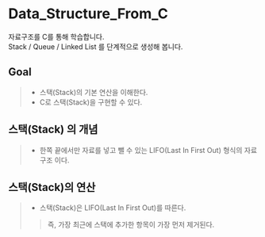 # Data_Structure_From_C
자료구조를 C를 통해 학습합니다.  
Stack / Queue / Linked List 를 단계적으로 생성해 봅니다.  

  ## Goal  
  > - 스택(Stack)의 기본 연산을 이해한다.  
  > - C로 스택(Stack)을 구현할 수 있다.
  
  ## 스택(Stack) 의 개념
  > - 한쪽 끝에서만 자료를 넣고 뺄 수 있는 LIFO(Last In First Out) 형식의 자료구조 이다.
  
  ## 스택(Stack)의 연산
  > - 스택(Stack)은 LIFO(Last In First Out)를 따른다.
  >> 즉, 가장 최근에 스택에 추가한 항목이 가장 먼저 제거된다.
